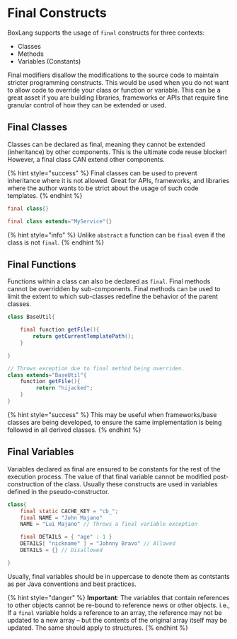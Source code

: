 # Final Constructs

BoxLang supports the usage of `final` constructs for three contexts:

* Classes
* Methods
* Variables (Constants)

Final modifiers disallow the modifications to the source code to maintain stricter programming constructs. This would be used when you do not want to allow code to override your class or function or variable. This can be a great asset if you are building libraries, frameworks or APIs that require fine granular control of how they can be extended or used.

## Final Classes

Classes can be declared as final, meaning they cannot be extended (inheritance) by other components. This is the ultimate code reuse blocker! However, a final class CAN extend other components.

{% hint style="success" %}
Final classes can be used to prevent inheritance where it is not allowed. Great for APIs, frameworks, and libraries where the author wants to be strict about the usage of such code templates.
{% endhint %}

```java
final class{}

final class extends="MyService"{}
```

{% hint style="info" %}
Unlike `abstract` a function can be `final` even if the class is not `final`.
{% endhint %}

## Final Functions

Functions within a class can also be declared as `final`. Final methods cannot be overridden by sub-components. Final methods can be used to limit the extent to which sub-classes redefine the behavior of the parent classes.

```java
class BaseUtil{

    final function getFile(){
        return getCurrentTemplatePath();
    }

}

// Throws exception due to final method being overriden.
class extends="BaseUtil"{
    function getFile(){
         return "hijacked";
    }
}
```

{% hint style="success" %}
This may be useful when frameworks/base classes are being developed, to ensure the same implementation is being followed in all derived classes.
{% endhint %}

## Final Variables

Variables declared as final are ensured to be constants for the rest of the execution process. The value of that final variable cannot be modified post-construction of the class. Usually these constructs are used in variables defined in the pseudo-constructor.

```java
class{
    final static CACHE_KEY = "cb_";
    final NAME = "John Majano"
    NAME = "Lui Majano" // Throws a final variable exception

    final DETAILS = { "age" : 1 }
    DETAILS[ "nickname" ] = "Johnny Bravo" // Allowed
    DETAILS = {} // Disallowed

}
```

Usually, final variables should be in uppercase to denote them as contstants as per Java conventions and best practices.

{% hint style="danger" %}
**Important**: The variables that contain references to other objects cannot be re-bound to reference news or other objects. i.e., If a `final` variable holds a reference to an array, the reference may not be updated to a new array – but the contents of the original array itself may be updated. The same should apply to structures.
{% endhint %}
